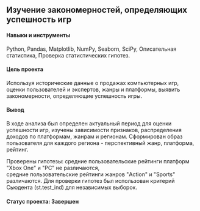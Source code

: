 ## Изучение закономерностей, определяющих успешность игр

#### Навыки и инструменты
Python, Pandas, Matplotlib, NumPy, Seaborn, SciPy, Описательная статистика, Проверка статистических гипотез.
 
#### Цель проекта
Используя исторические данные о продажах компьютерных игр, оценки пользователей и экспертов, жанры и платформы, выявить закономерности, определяющие успешность игры.
 
#### Вывод 
В ходе анализа был определен актуальный период для оценки успешности игр, изучены зависимости признаков, распределения доходов по платформам, жанрам и регионам. 
Сформирован образ пользователя для каждого региона - перспективный жанр, платформа, рейтинг.

Проверены гипотезы: средние пользовательские рейтинги платформ "Xbox One" и "PC" не различаются,  
средние пользовательские рейтинги жанров "Action" и "Sports" различаются. 
Для проверки гипотез был использован критерий Сьюдента (st.test_ind) для независимых выборок.

#### Статус проекта: Завершен

